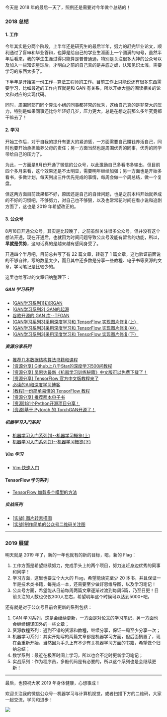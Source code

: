 
今天是 2018 年的最后一天了，照例还是需要对今年做个总结的！

### 2018 总结

#### 1. 工作

今年其实是分两个阶段，上半年还是研究生的最后半年，努力的赶完毕业论文，顺利通过了盲审和毕业答辩，也算是给自己的学业生涯画上一个圆满的句号，虽然半年后看来，我的学生生涯过得只能算是普普通通，特别是关注很多大神的公众号以及加入一些知识星球后，才明白之前的自己真的是井底之蛙，认知见识太浅，需要学习的东西太多了。

下半年是开始第一份工作--算法工程师的工作。目前工作上只能说还有很多东西需要学习，比如最近的工作内容就是和 GAN 有关系，所以开始大量的阅读相关的论文和对应的实现代码。

同时，周围同部门同个算法小组的同事都非常的优秀，这给自己真的是非常大的压力，特别是如果同事还比你年轻好几岁，压力更大，总是在想之前那么多年究竟都干嘛去了！


#### 2. 学习

开始工作后，对于自我的提升有更大的紧迫感，一方面需要自己赚钱养活自己，同时也要开始承担赡养父母的责任；另一方面当然也是周围优秀的同事，优秀的同学带给自己的压力了。

为此，一方面是8月份开通了微信的公众号，以此激励自己多看书多输出，但目前四个多月来看，这个效果还是不太明显，需要明年继续加强；另一方面也是开始多看书，多做计划，每天列出三件优先完成的事情，每周会做一个周总结，做一个复盘。

但这两方面目前效果都不好，原因还是自己的自律问题，也是之前本科开始就养成的不好的习惯吧，不够努力，对自己也不够狠，以及也常常花时间在看小说和追剧方面了，这也是 2019 年希望改正的。

#### 3. 公众号

8月18日开通公众号，其实是比较晚了，之前虽然关注很多公众号，但并没有这个想法开通，现在开通后，也就因为时间问题导致公众号没能有留言的功能，所以，**早就是优势**，这句话真的是越来越有感同身受了。

开通四个半月吧，目前总共写了有 22 篇文章，转载了 1 篇文章，这也验证前面说的不够自律，写的数量太少，而且其中还多数是分享一些教程、电子书等资源的文章，学习笔记是比较少的。

这里也给写过的文章归纳整理下：

##### GAN 学习系列

- [[GAN学习系列1]初识GAN](https://mp.weixin.qq.com/s?__biz=MzU5MDY5OTI5MA==&mid=2247483711&idx=1&sn=ead88d5b21e08d9df853b72f31d4b5f4&chksm=fe3b0f4ac94c865cfc243123eb4815539ef2d5babdc8346f79a29b681e55eee5f964bdc61d71&token=1760252914&lang=zh_CN#rd)
- [[GAN学习系列2] GAN的起源](https://mp.weixin.qq.com/s?__biz=MzU5MDY5OTI5MA==&mid=2247483732&idx=1&sn=99cb91edf6fb6da3c7d62132c40b0f62&chksm=fe3b0f21c94c8637a8335998c3fc9d0adf1ac7dea332c2bd45e63707eac6acad8d84c1b3d16d&token=985117826&lang=zh_CN#rd)
- [谷歌开源的 GAN 库--TFGAN](https://mp.weixin.qq.com/s/Kd_nsit-JMaEjT5o8rEkKQ)
- [[GAN学习系列3]采用深度学习和 TensorFlow 实现图片修复(上）](https://mp.weixin.qq.com/s/S_uiSe74Ti6N_u4Y5Fd6Fw)
- [[GAN学习系列3]采用深度学习和 TensorFlow 实现图片修复(中）](https://mp.weixin.qq.com/s/nYDZA75JcfsADYyNdXjmJQ)
- [[GAN学习系列3]采用深度学习和 TensorFlow 实现图片修复(下）](https://mp.weixin.qq.com/s/1Q39H4bA_2k3e4ry5zSQZQ)

##### 资源分享系列

- [推荐几本数据结构算法书籍和课程](https://mp.weixin.qq.com/s?__biz=MzU5MDY5OTI5MA==&mid=2247483683&idx=1&sn=3a75e0eb3f2c897bf14777a311017c9a&chksm=fe3b0f56c94c8640f7bf90f0cbdbf5ebab838c6a90b24d43984b8fbdb94405552fada4946fc4&token=985117826&lang=zh_CN#rd)
- [[资源分享] Github上八千Star的深度学习500问教程](https://mp.weixin.qq.com/s?__biz=MzU5MDY5OTI5MA==&mid=2247483737&idx=1&sn=5e9a27bd2b88a608a49685213cc0d481&chksm=fe3b0f2cc94c863a0f86a062d4bab98d333332be4b546101fd15f0dd5269f2407ca5f3618e2d&token=985117826&lang=zh_CN#rd)
- [[资源分享] 吴恩达最新《机器学习训练秘籍》中文版可以免费下载了！](https://mp.weixin.qq.com/s?__biz=MzU5MDY5OTI5MA==&mid=2247483716&idx=1&sn=0dc336f5ef002dd0dd703908288cf6aa&chksm=fe3b0f31c94c8627ad8329cb4688fe08118d79cceb3c27f96a48543253978688d1786cb7a79e&token=985117826&lang=zh_CN#rd)
- [[资源分享] TensorFlow 官方中文版教程来了](https://mp.weixin.qq.com/s/Si1YaYLfhL1upbjQkvireQ)
- [必读的AI和深度学习博客](https://mp.weixin.qq.com/s/0J2raJqiYsYPqwAV1MALaw)
- [[教程]一份简单易懂的 TensorFlow 教程](https://mp.weixin.qq.com/s/vXIM6Ttw37yzhVB_CvXmCA)
- [[资源分享] 推荐两本电子书](https://mp.weixin.qq.com/s/4lwZRVAqWiV_S7L_mn8IKQ)
- [[资源]181个Python开源项目分享！](https://mp.weixin.qq.com/s/Um8VBGVRqWDRLwog5pnojw)
- [[资源]基于 Pytorch 的 TorchGAN开源了！](https://mp.weixin.qq.com/s/ayZ7v_ZDgvQXF4dQD7fFTQ)

##### 机器学习入门系列

- [机器学习入门系列(1)--机器学习概览(上)](https://mp.weixin.qq.com/s?__biz=MzU5MDY5OTI5MA==&mid=2247483667&idx=1&sn=c6b6feb241897ede16bd745d595cef92&chksm=fe3b0f66c94c86701e9b071e62750d189c254fd3ebe9bb6251505162139efefdf866093b38c3&token=985117826&lang=zh_CN#rd)
- [机器学习入门系列(2)--机器学习概览(下)](https://mp.weixin.qq.com/s?__biz=MzU5MDY5OTI5MA==&mid=2247483672&idx=1&sn=34b6687030db92fd3e04dcdebd09fffc&chksm=fe3b0f6dc94c867b2a72c427ebb90e2a683e6ad97ea2c5fbdc3a3bb86a8b159b8e5f107d2dcc&token=985117826&lang=zh_CN#rd)


##### Vim 学习

- [Vim 快速入门](https://mp.weixin.qq.com/s?__biz=MzU5MDY5OTI5MA==&mid=2247483700&idx=1&sn=9501935ca7b8b6ee83e9add2db507b90&chksm=fe3b0f41c94c8657716aafa7f01876d891933734ca333d449ecadbe8ca58ea7f8ab4da402d89&token=985117826&lang=zh_CN#rd)

#### TensorFlow 学习系列

- [TensorFlow 加载多个模型的方法](https://mp.weixin.qq.com/s/4Mnt5tmQtJC2VnlKXiZrQg)

##### 实战系列

- [[实战] 图片转素描图](https://mp.weixin.qq.com/s?__biz=MzU5MDY5OTI5MA==&mid=2247483679&idx=1&sn=229eaae83f0fad327d4ae419dc6bf865&chksm=fe3b0f6ac94c867cf72992dd2ec118d165c3990818ddd45d5a87736bac907b8871e8a006e9ab&token=985117826&lang=zh_CN#rd)
- [[实战]制作简单的公众号二维码关注图](https://mp.weixin.qq.com/s?__biz=MzU5MDY5OTI5MA==&mid=2247483695&idx=1&sn=7a752c0d57f53c59dc3c525398a34e20&chksm=fe3b0f5ac94c864c6162bd2f8b8310482ffd1ca82ed8dfec4aedc74514e598cb86078cc5f34a&token=985117826&lang=zh_CN#rd)


---

### 2019 展望


明天就是 2019 年了，新的一年也就有的新的目标，嗯，新的 Flag：

1. 工作方面是希望继续努力，完成手头上的两个项目，努力追赶身边优秀的同事和同学！
2. 学习方面，这里也要立个大大的 Flag，希望能读完至少 20 本书，并且保证一半是技术类书籍，每完成一本，还需要至少做好思维导图，以及学习笔记！
3. 公众号方面，希望能从目前每周两篇文章逐渐过渡到每周5篇，乃至日更！目前关注的人数也仅仅300人左右，希望明年这个时候可以达到5000+吧。


还有就是对于公众号目前会更新的系列包括：

1. GAN 学习系列，这是会继续更新，一方面是对论文的学习笔记，另一方面也会继续翻译国外的一些文章；
2. 资源教程系列：遇到不错的资源和教程，继续分享，保证一周至少分享一次；
3. 机器学习系列：其实开始写的两篇文章都是机器学习方面，但后面搁置了，现在会重新开始，当然因为手头上有不少有关机器学习方面的书籍，希望做个归纳总结；
4. 数学系列：最近在极客时间上学习，所以也会不定时更新学习笔记；
5. 实战系列：作为程序员，多敲代码是有必要的，所以这个系列也是会继续更新！


---

最后，也预祝大家 2019 年身体健康，心想事成！


欢迎关注我的微信公众号--机器学习与计算机视觉，或者扫描下方的二维码，大家一起交流，学习和进步！

![](https://cai-images-1257823952.cos.ap-beijing.myqcloud.com/qrcode_new.jpg)

